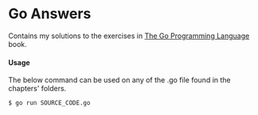 # Go Answers

Contains my solutions to the exercises in [The Go Programming Language](https://www.amazon.com/Programming-Language-Addison-Wesley-Professional-Computing/dp/0134190440/ref=sr_1_1?s=books&ie=UTF8&qid=1514225315&sr=1-1&keywords=the+go+programming+book) book.

#### Usage

The below command can be used on any of the .go file found in the chapters' folders.

```bash
$ go run SOURCE_CODE.go
```
